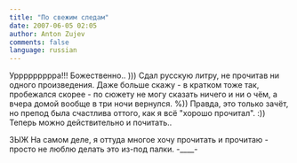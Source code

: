 ```yaml
---
title: "По свежим следам"
date: 2007-06-05 02:05
author: Anton Zujev
comments: false
language: russian
---
```


Уррррррррра!!! Божественно.. ))) Сдал русскую литру, не прочитав ни одного произведения. Даже больше скажу - в кратком тоже так, пробежался скорее - по сюжету не могу сказать ничего и ни о чём, а вчера домой вообще в три ночи вернулся. %)) Правда, это только зачёт, но препод была счастлива оттого, как я всё "хорошо прочитал". :)) Теперь можно действительно и почитать..

ЗЫЖ На самом деле, я оттуда многое хочу прочитать и прочитаю - просто не люблю делать это из-под палки. -____-